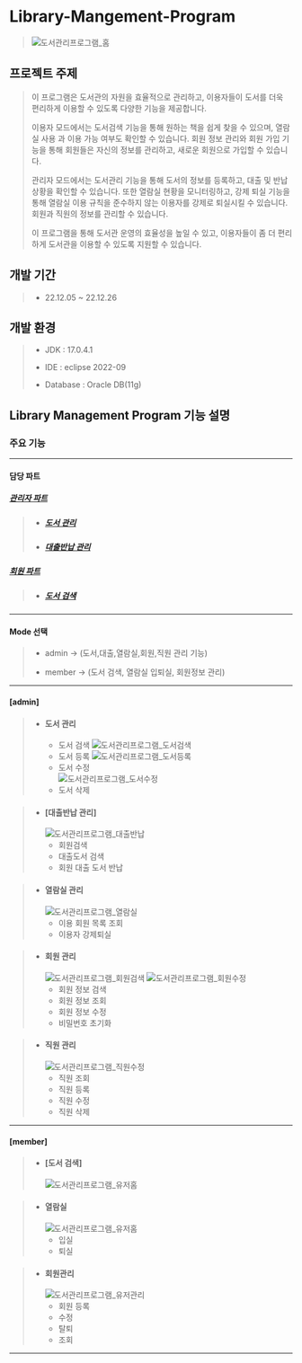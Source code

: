 # Library-Mangement-Program
>![도서관리프로그램_홈](https://user-images.githubusercontent.com/119422179/228705031-2ae3633d-f858-4a08-bfa4-4066fc3ea62d.png)

## 프로젝트 주제

> 이 프로그램은 도서관의 자원을 효율적으로 관리하고, 이용자들이 도서를 더욱 편리하게 이용할 수 있도록 다양한 기능을 제공합니다.
>
>이용자 모드에서는 도서검색 기능을 통해 원하는 책을 쉽게 찾을 수 있으며, 열람실 사용 과 이용 가능 여부도 확인할 수 있습니다. 회원 정보 관리와 회원 가입 기능을 통해 회원들은 자신의 정보를 관리하고, 새로운 회원으로 가입할 수 있습니다.
>
>관리자 모드에서는 도서관리 기능을 통해 도서의 정보를 등록하고, 대출 및 반납 상황을 확인할 수 있습니다. 또한 열람실 현황을 모니터링하고, 강제 퇴실 기능을 통해 열람실 이용 규칙을 준수하지 않는 이용자를 강제로 퇴실시킬 수 있습니다. 회원과 직원의 정보를 관리할 수 있습니다.
>
>이 프로그램을 통해 도서관 운영의 효율성을 높일 수 있고, 이용자들이 좀 더 편리하게 도서관을 이용할 수 있도록 지원할 수 있습니다.

## 개발 기간

>- 22.12.05 ~ 22.12.26 

## 개발 환경

>- JDK : 17.0.4.1 
>
>- IDE : eclipse 2022-09  
>
>- Database : Oracle DB(11g) 
>

## Library Management Program 기능 설명

### 주요 기능
---
#### 담당 파트
##### [관리자 파트](#admin)
>- ##### [ 도서 관리 ](#도서-관리)
>- ##### [ 대출반납 관리 ](#대출반납-관리)
##### [회원 파트](#member)
>- ##### [ 도서 검색 ](#도서-검색)
---

#### Mode 선택
>
>- admin  -> (도서,대출,열람실,회원,직원 관리 기능) 
>    
>- member -> (도서 검색, 열람실 입퇴실, 회원정보 관리) 
>   
-------------------------------------------------------
#### [admin]
>
>- #### 도서 관리
  >   - 도서 검색 
  >   ![도서관리프로그램_도서검색](https://user-images.githubusercontent.com/119422179/228706040-2f85b131-4d2a-46d1-b88f-264f563663eb.png)   
  >   - 도서 등록
  >   ![도서관리프로그램_도서등록](https://user-images.githubusercontent.com/119422179/228705489-ca668713-4de7-4036-9889-68df93a7b478.png)
  >   - 도서 수정  
  >   ![도서관리프로그램_도서수정](https://user-images.githubusercontent.com/119422179/228705640-d8f4cc9d-a70e-40db-aa55-9fda7dce5be1.png)
  >   - 도서 삭제  
  
>- #### [대출반납 관리]
  >   ![도서관리프로그램_대출반납](https://user-images.githubusercontent.com/119422179/228705798-ded56387-2dcd-4180-895f-418702096461.png)
  >   - 회원검색  
  >   - 대출도서 검색   
  >   - 회원 대출 도서 반납  
  
>- #### 열람실 관리 
  >   ![도서관리프로그램_열람실](https://user-images.githubusercontent.com/119422179/228706161-603a61c9-b9e7-408a-abf5-b94530060750.png)
  >   - 이용 회원 목록 조회 
  >   - 이용자 강제퇴실  
  
>- #### 회원 관리 
  >   ![도서관리프로그램_회원검색](https://user-images.githubusercontent.com/119422179/228706264-cf3c7003-a3a2-4799-b994-3cee6882ecb0.png)
  >   ![도서관리프로그램_회원수정](https://user-images.githubusercontent.com/119422179/228706349-bb3a92d4-df5a-4c2b-a8d4-1d42a71d1bfe.png)
  >    - 회원 정보 검색 
  >    - 회원 정보 조회
  >    - 회원 정보 수정
  >   - 비밀번호 초기화  
  
>- #### 직원 관리
  >   ![도서관리프로그램_직원수정](https://user-images.githubusercontent.com/119422179/228706499-c5bbbc0d-1fbd-43ce-974c-5025106eea19.png)
  >    - 직원 조회 
  >    - 직원 등록
  >    - 직원 수정
  >    - 직원 삭제
-------------------------------------------------------
#### [member]
>
>- #### [도서 검색]
  >   ![도서관리프로그램_유저홈](https://user-images.githubusercontent.com/119422179/228707055-c1f1bfbf-fa01-4c8f-b4c1-bbdf712fd28e.png)  
  
>- #### 열람실
  >   ![도서관리프로그램_유저홈](https://user-images.githubusercontent.com/119422179/228707144-dd25827f-afa4-4dbf-abbd-a2fa157015be.png) 
  >   - 입실
  >   - 퇴실  
  
>- #### 회원관리
  >   ![도서관리프로그램_유저관리](https://user-images.githubusercontent.com/119422179/228707215-dc1675b4-be36-4dac-b0f7-5e3227d26807.png)
  >   - 회원 등록
  >   - 수정
  >   - 탈퇴
  >   - 조회
-------------------------------------------------------  
